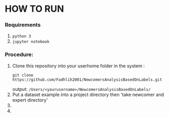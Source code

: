 # HOW TO RUN

### Requirements
1. `python 3`
2. `jupyter notebook`

### Procedure:
1. Clone this repository into your userhome folder in the system :
   ```
   git clone https://github.com/Fadhlih2001/NewcomersAnalysisBasedOnLabels.git
   ```
   output: `/Users/<yourusername>/NewcomersAnalysisBasedOnLabels/`
2. Put a dataset example  into a project directory then 'take newcomer and expert directory' 
3. 
4. 
